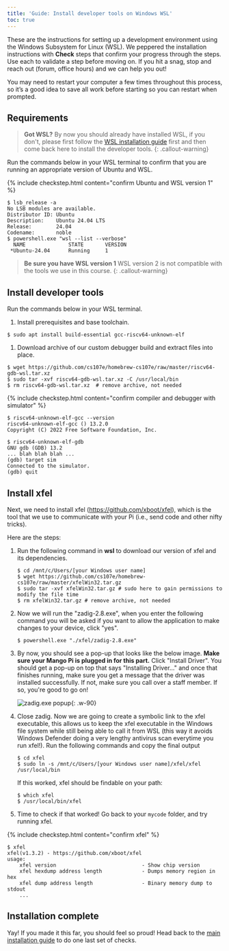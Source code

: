 ```yaml
---
title: 'Guide: Install developer tools on Windows WSL'
toc: true
---
```


<script>
$().ready(function() {
    var elems = document.getElementsByClassName('language-console');
    for (const elem of elems) elem.className += ' console-ubuntu';
});
</script>

These are the instructions for setting up a development environment using the Windows Subsystem for Linux (WSL). We peppered the installation instructions with <i class="fa fa-check-square-o fa-lg"></i> __Check__ steps that confirm your progress through the steps. Use each to validate a step before moving on.  If you hit a snag, stop and reach out (forum, office hours) and we can help you out!

You may need to restart your computer a few times throughout this process, so it’s a good idea to save all work before starting so you can restart when prompted.

## Requirements
> __Got WSL?__ By now you should already have installed WSL, if you don't, please first follow the [WSL installation guide](../wsl-setup) first and then come back here to install the developer tools.
{: .callout-warning}

Run the commands below in your WSL terminal to confirm that you are running an appropriate version of Ubuntu and WSL.

{% include checkstep.html content="confirm Ubuntu and WSL version 1" %}
```console
$ lsb_release -a
No LSB modules are available.
Distributor ID: Ubuntu
Description:    Ubuntu 24.04 LTS
Release:        24.04
Codename:       noble
$ powershell.exe "wsl --list --verbose"
  NAME              STATE       VERSION
 *Ubuntu-24.04      Running     1
```
> __Be sure you have WSL version 1__
> WSL version 2 is not compatible with the tools we use in this course.
{: .callout-warning}

## Install developer tools
Run the commands below in your WSL terminal.

1. Install prerequisites and base toolchain.
```console
$ sudo apt install build-essential gcc-riscv64-unknown-elf
```

1. Download archive of our custom debugger build and extract files into place.
```console
$ wget https://github.com/cs107e/homebrew-cs107e/raw/master/riscv64-gdb-wsl.tar.xz
$ sudo tar -xvf riscv64-gdb-wsl.tar.xz -C /usr/local/bin
$ rm riscv64-gdb-wsl.tar.xz  # remove archive, not needed
```

{% include checkstep.html content="confirm compiler and debugger with simulator" %}
```console
$ riscv64-unknown-elf-gcc --version
riscv64-unknown-elf-gcc () 13.2.0
Copyright (C) 2022 Free Software Foundation, Inc.
```

```console?prompt=(gdb),$
$ riscv64-unknown-elf-gdb
GNU gdb (GDB) 13.2
... blah blah blah ...
(gdb) target sim
Connected to the simulator.
(gdb) quit
```
## Install xfel

Next, we need to install xfel (<https://github.com/xboot/xfel>), which is the tool that we use to communicate with your Pi (i.e., send code and other nifty tricks).

Here are the steps:

1. Run the following command in **wsl** to download our version of xfel and its dependencies.
    ```console 
    $ cd /mnt/c/Users/[your Windows user name]
    $ wget https://github.com/cs107e/homebrew-cs107e/raw/master/xfelWin32.tar.gz
    $ sudo tar -xvf xfelWin32.tar.gz # sudo here to gain permissions to modify the file time
    $ rm xfelWin32.tar.gz # remove archive, not needed
    ```
2. Now we will run the "zadig-2.8.exe", when you enter the following command you will be asked if you want to allow the application to make changes to your device, click "yes".
    ```console
    $ powershell.exe "./xfel/zadig-2.8.exe"
    ```

4. By now, you should see a pop-up that looks like the below image. **Make sure your Mango Pi is plugged in for this part.** Click "Install Driver". You should get a pop-up on top that says "Installing Driver..." and once that finishes running, make sure you get a message that the driver was installed successfully. If not, make sure you call over a staff member. If so, you're good to go on!

    ![zadig.exe popup](../images/zadig.png){: .w-90}

5. Close zadig. Now we are going to create a symbolic link to the xfel executable, this allows us to keep the xfel executable in the Windows file system while still being able to call it from WSL (this way it avoids Windows Defender doing a very lengthy antivirus scan everytime you run xfel!). Run the following commands and copy the final output 
    ```console
    $ cd xfel 
    $ sudo ln -s /mnt/c/Users/[your Windows user name]/xfel/xfel /usr/local/bin
    ```

    If this worked, xfel should be findable on your path:
    ```console
    $ which xfel
    $ /usr/local/bin/xfel
    ```

8. Time to check if that worked! Go back to your `mycode` folder, and try running xfel.

{% include checkstep.html content="confirm xfel" %}

```console
$ xfel
xfel(v1.3.2) - https://github.com/xboot/xfel
usage:
    xfel version                            - Show chip version
    xfel hexdump address length             - Dumps memory region in hex
    xfel dump address length                - Binary memory dump to stdout
    ...
```

## Installation complete

Yay! If you made it this far, you should feel so proud! Head back to the [main installation guide](../devtools) to do one last set of checks.
